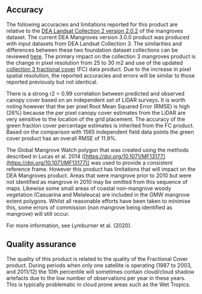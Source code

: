 ## Accuracy

The following accuracies and limitations reported for this product are relative to the [DEA Landsat Collection 2 version 2.0.2](https://cmi.ga.gov.au/data-products/dea/191/dea-mangrove-canopy-cover-landsat) of the mangroves dataset. The current DEA Mangroves version 3.0.0 product was produced with input datasets from DEA Landsat Collection 3. The similarities and differences between these two foundation dataset collections can be reviewed [here](https://www.dea.ga.gov.au/news/landsat-collection-upgrade). The primary impact on the collection 3 mangroves product is the change in pixel resolution from 25 to 30 m2 and use of the updated [collection 3 fractional cover](https://cmi.ga.gov.au/data-products/dea/629/dea-fractional-cover-landsat) (FC) data product. Due to the increase in pixel spatial resolution, the reported accuracies and errors will be similar to those reported previously but not identical.

There is a strong r2 = 0.99 correlation between predicted and observed canopy cover based on an independent set of LiDAR surveys. It is worth noting however that the per pixel Root Mean Squared Error (RMSE) is high (26%) because the per pixel canopy cover estimates from the LiDAR are very sensitive to the location of the grid placement. The accuracy of the green fraction cover percentage estimates is inherited from the FC product. Based on the comparison with 1565 independent field data points the green cover product has an overall RMSE of 11.9%.

The Global Mangrove Watch polygon that was created using the methods described in Lucas et al. 2014 ([https://doi.org/10.1071/MF13177](https://doi.org/10.1071/MF13177)) was used to provide a consistent reference frame. However this product has limitations that will impact on the DEA Mangroves product. Areas that were mangrove prior to 2010 but were not identified as mangrove in 2010 may be omitted from this sequence of maps. Likewise some small areas of coastal non-mangrove woody vegetation (Casuarina and Melaleuca) are included in the GMW mangrove extent polygons. Whilst all reasonable efforts have been taken to minimise this, some errors of commission (non mangrove being identified as mangrove) will still occur.

For more information, see Lymburner et al. (2020).

## Quality assurance

The quality of this product is related to the quality of the Fractional Cover product. During periods when only one satellite is operating (1987 to 2003, and 2011/12) the 10th percentile will sometimes contain cloud/cloud shadow artefacts due to the low number of observations per year in these years. This is typically problematic in cloud prone areas such as the Wet Tropics.

